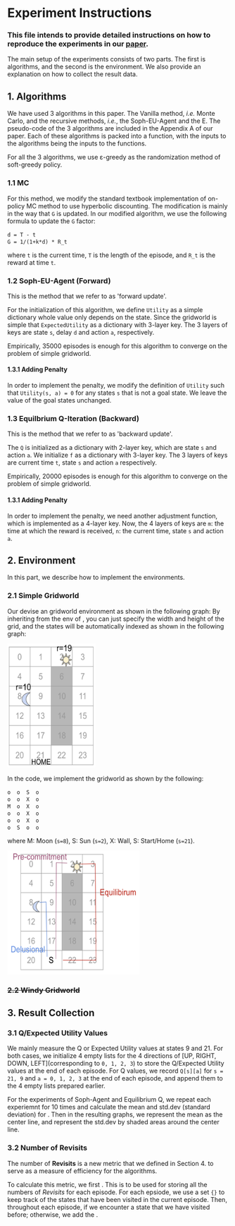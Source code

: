 # Experiment Instructions
### This file intends to provide detailed instructions on how to reproduce the experiments in our [paper]().
The main setup of the experiments consists of two parts. The first is algorithms, and the second is the environment. We also provide an explanation on how to collect the result data.

## 1. Algorithms
We have used 3 algorithms in this paper. The Vanilla method, _i.e._ Monte Carlo, and the recursive methods, _i.e._, the Soph-EU-Agent and the E. The pseudo-code of the 3 algorithms are included in the Appendix A of our paper. Each of these algorithms is packed into a function, with the inputs to the algorithms being the inputs to the functions. 

For all the 3 algorithms, we use ε-greedy as the randomization method of soft-greedy policy.

### 1.1 MC
For this method, we modify the standard textbook implementation of on-policy MC method to use hyperbolic discounting. The modification is mainly in the way that `G` is updated. In our modified algorithm, we use the following formula to update the `G` factor: 
```
d = T - t
G = 1/(1+k*d) * R_t
```
where `t` is the current time, `T` is the length of the episode, and `R_t` is the reward at time `t`.


### 1.2 Soph-EU-Agent (Forward)
This is the method that we refer to as 'forward update'. 

For the initialization of this algorithm, we define `Utility` as a simple dictionary whole value only depends on the state. Since the gridworld is simple that 
`ExpectedUtility` as a dictionary with 3-layer key. The 3 layers of keys are state `s`, delay `d` and action `a`, respectively.

Empirically, 35000 episodes is enough for this algorithm to converge on the problem of simple gridworld.

#### 1.3.1 Adding Penalty
In order to implement the penalty, we modify the definition of `Utility` such that `Utility(s, a) = 0` for any states `s` that is not a goal state. We leave the value of the goal states unchanged.


### 1.3 Equilbrium Q-Iteration (Backward)
This is the method that we refer to as 'backward update'. 

The `Q` is initialized as a dictionary with 2-layer key, which are state `s` and action `a`. We initialize `f` as a dictionary with 3-layer key. The 3 layers of keys are current time `t`, state `s` and action `a` respectively.

Empirically, 20000 episodes is enough for this algorithm to converge on the problem of simple gridworld.

#### 1.3.1 Adding Penalty
In order to implement the penalty, we need another adjustment function, which is implemented as a 4-layer key. Now, the 4 layers of keys are `m`: the time at which the reward is received, `n`: the current time, state `s` and action `a`. 



## 2. Environment
In this part, we describe how to implement the environments.

### 2.1 Simple Gridworld
Our devise an gridworld environment as shown in the following graph:
By inheriting from the env of , you can just specify the width and height of the grid, and the states will be automatically indexed as shown in the following graph:

<div>
<img src="figs/envs/gridworld.png" width="200" height="280"/>
</div>

In the code, we implement the gridworld as shown by the following: 

    o  o  S  o
    o  o  X  o
    M  o  X  o
    o  o  X  o
    o  o  X  o
    o  S  o  o
    
 where M: Moon (`s=8`), S: Sun (`s=2`), X: Wall, S: Start/Home (`s=21`).

<div>
<img src="figs/envs/gridworld_with_traj.png" width="300" height="280"/>
</div>

### ~~2.2 Windy Gridworld~~





## 3. Result Collection

### 3.1 Q/Expected Utility Values
We mainly measure the Q or Expected Utility values at states 9 and 21. For both cases, we initialize 4 empty lists for the 4 directions of [UP, RIGHT, DOWN, LEFT](corresponding to `0, 1, 2, 3`) to store the Q/Expected Utility values at the end of each episode. For Q values, we record `Q[s][a]` for `s = 21, 9` and `a = 0, 1, 2, 3` at the end of each episode, and append them to the 4 empty lists prepared earlier.

For the experiments of Soph-Agent and Equilibrium Q, we repeat each experiemnt for 10 times and calculate the mean and std.dev (standard deviation) for . Then in the resulting graphs, we represent the mean as the center line, and represent the std.dev by shaded areas around the center line.

### 3.2 Number of Revisits

The number of **Revisits** is a new metric that we defined in Section 4. to serve as a measure of efficiency for the algorithms.

To calculate this metric, we first . This is to be used for storing all the numbers of _Revisits_ for each episode. 
For each epsiode, we use a set `{}` to keep track of the states that have been visited in the current episode. Then, throughout each episode, if we encounter a state that we have visited before; otherwise, we add the .
